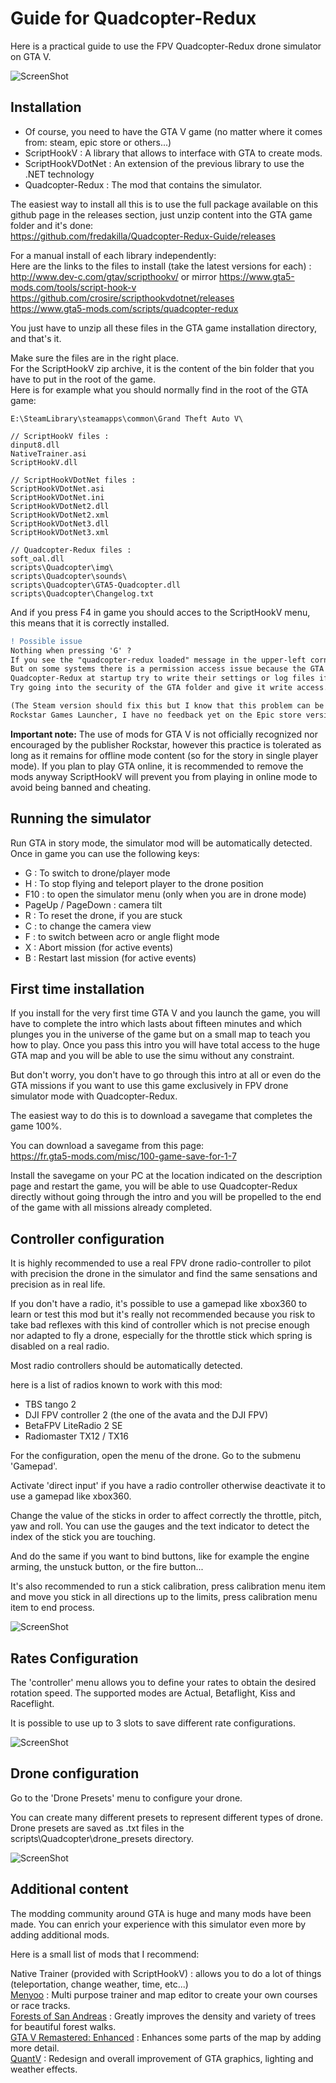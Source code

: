 # Guide for Quadcopter-Redux

Here is a practical guide to use the FPV Quadcopter-Redux drone simulator on GTA V.

![ScreenShot](https://github.com/fredakilla/Quadcopter-Redux-Guide/blob/main/img/Quadcopter-Redux.jpg)

## Installation

- Of course, you need to have the GTA V game (no matter where it comes from: steam, epic store or others...)   
- ScriptHookV : A library that allows to interface with GTA to create mods.   
- ScriptHookVDotNet : An extension of the previous library to use the .NET technology   
- Quadcopter-Redux : The mod that contains the simulator.   

The easiest way to install all this is to use the full package available on this github page in the releases section, just unzip content into the GTA game folder and it's done:   
https://github.com/fredakilla/Quadcopter-Redux-Guide/releases   

For a manual install of each library independently:       
Here are the links to the files to install (take the latest versions for each) :   
http://www.dev-c.com/gtav/scripthookv/ or mirror https://www.gta5-mods.com/tools/script-hook-v   
https://github.com/crosire/scripthookvdotnet/releases   
https://www.gta5-mods.com/scripts/quadcopter-redux  

You just have to unzip all these files in the GTA game installation directory, and that's it.

Make sure the files are in the right place.   
For the ScriptHookV zip archive, it is the content of the bin folder that you have to put in the root of the game.   
Here is for example what you should normally find in the root of the GTA game:   

```
E:\SteamLibrary\steamapps\common\Grand Theft Auto V\  

// ScriptHookV files :
dinput8.dll
NativeTrainer.asi
ScriptHookV.dll

// ScriptHookVDotNet files :
ScriptHookVDotNet.asi
ScriptHookVDotNet.ini
ScriptHookVDotNet2.dll
ScriptHookVDotNet2.xml
ScriptHookVDotNet3.dll
ScriptHookVDotNet3.xml

// Quadcopter-Redux files :
soft_oal.dll
scripts\Quadcopter\img\
scripts\Quadcopter\sounds\
scripts\Quadcopter\GTA5-Quadcopter.dll
scripts\Quadcopter\Changelog.txt
```

And if you press F4 in game you should acces to the ScriptHookV menu, this means that it is correctly installed.

```diff
! Possible issue
Nothing when pressing 'G' ?
If you see the "quadcopter-redux loaded" message in the upper-left corner when entering the game, everything is ok.
But on some systems there is a permission access issue because the GTA folder can be read-only and ScriptHookV and
Quadcopter-Redux at startup try to write their settings or log files if they doesn't exists yet in this folder.   
Try going into the security of the GTA folder and give it write access.

(The Steam version should fix this but I know that this problem can be encountered on the versions coming from the 
Rockstar Games Launcher, I have no feedback yet on the Epic store versions)
```

**Important note:** The use of mods for GTA V is not officially recognized nor encouraged by the publisher Rockstar, however this practice is tolerated as long as it remains for offline mode content (so for the story in single player mode). If you plan to play GTA online, it is recommended to remove the mods anyway ScriptHookV will prevent you from playing in online mode to avoid being banned and cheating.

## Running the simulator
Run GTA in story mode, the simulator mod will be automatically detected. Once in game you can use the following keys:

- G : To switch to drone/player mode
- H : To stop flying and teleport player to the drone position
- F10 : to open the simulator menu (only when you are in drone mode)
- PageUp / PageDown : camera tilt
- R : To reset the drone, if you are stuck
- C : to change the camera view
- F : to switch between acro or angle flight mode
- X : Abort mission (for active events)
- B : Restart last mission (for active events)


## First time installation
If you install for the very first time GTA V and you launch the game, you will have to complete the intro which lasts about fifteen minutes and which plunges you in the universe of the game but on a small map to teach you how to play. Once you pass this intro you will have total access to the huge GTA map and you will be able to use the simu without any constraint.

But don't worry, you don't have to go through this intro at all or even do the GTA missions if you want to use this game exclusively in FPV drone simulator mode with Quadcopter-Redux.

The easiest way to do this is to download a savegame that completes the game 100%.

You can download a savegame from this page:   
https://fr.gta5-mods.com/misc/100-game-save-for-1-7

Install the savegame on your PC at the location indicated on the description page and restart the game, you will be able to use Quadcopter-Redux directly without going through the intro and you will be propelled to the end of the game with all missions already completed.

## Controller configuration
It is highly recommended to use a real FPV drone radio-controller to pilot with precision the drone in the simulator and find the same sensations and precision as in real life.

If you don't have a radio, it's possible to use a gamepad like xbox360 to learn or test this mod but it's really not recommended because you risk to take bad reflexes with this kind of controller which is not precise enough nor adapted to fly a drone, especially for the throttle stick which spring is disabled on a real radio.

Most radio controllers should be automatically detected.

here is a list of radios known to work with this mod:

- TBS tango 2
- DJI FPV controller 2 (the one of the avata and the DJI FPV)
- BetaFPV LiteRadio 2 SE
- Radiomaster TX12 / TX16

For the configuration, open the menu of the drone. Go to the submenu 'Gamepad'.

Activate 'direct input' if you have a radio controller otherwise deactivate it to use a gamepad like xbox360.

Change the value of the sticks in order to affect correctly the throttle, pitch, yaw and roll. You can use the gauges and the text indicator to detect the index of the stick you are touching.

And do the same if you want to bind buttons, like for example the engine arming, the unstuck button, or the fire button...

It's also recommended to run a stick calibration, press calibration menu item and move you stick in all directions up to the limits, press calibration menu item to end process.  

![ScreenShot](https://github.com/fredakilla/Quadcopter-Redux-Guide/blob/main/img/Controller.jpg)


## Rates Configuration
The 'controller' menu allows you to define your rates to obtain the desired rotation speed. The supported modes are Actual, Betaflight, Kiss and Raceflight.

It is possible to use up to 3 slots to save different rate configurations.

![ScreenShot](https://github.com/fredakilla/Quadcopter-Redux-Guide/blob/main/img/Rates2.jpg)

## Drone configuration
Go to the 'Drone Presets' menu to configure your drone.

You can create many different presets to represent different types of drone.   
Drone presets are saved as .txt files in the scripts\Quadcopter\drone_presets directory.   

![ScreenShot](https://github.com/fredakilla/Quadcopter-Redux-Guide/blob/main/img/DronePreset.jpg)


## Additional content
The modding community around GTA is huge and many mods have been made. You can enrich your experience with this simulator even more by adding additional mods.

Here is a small list of mods that I recommend:   

Native Trainer (provided with ScriptHookV) : allows you to do a lot of things (teleportation, change weather, time, etc...)   
[Menyoo](https://www.gta5-mods.com/scripts/menyoo-pc-sp) : Multi purpose trainer and map editor to create your own courses or race tracks.   
[Forests of San Andreas](https://www.gta5-mods.com/maps/forests-of-san-andreas-revised) : Greatly improves the density and variety of trees for beautiful forest walks.    
[GTA V Remastered: Enhanced](https://www.gta5-mods.com/maps/gta-v-remastered-enhanced) : Enhances some parts of the map by adding more detail.  
[QuantV](https://www.gtainside.com/en/gta5/mods/119996-quantv-2-1-4) : Redesign and overall improvement of GTA graphics, lighting and weather effects.   
